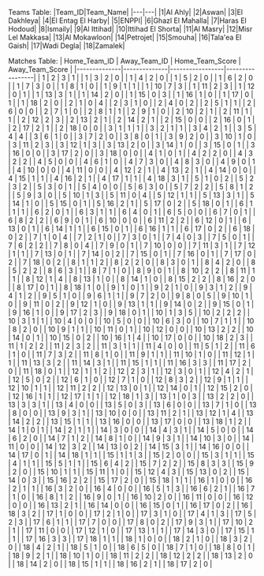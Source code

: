 Teams Table:
|Team_ID|Team_Name|
|---|---|
|1|Al Ahly|
|2|Aswan|
|3|El Dakhleya|
|4|El Entag El Harby|
|5|ENPPI|
|6|Ghazl El Mahalla|
|7|Haras El Hodoud|
|8|Ismaily|
|9|Al Ittihad|
|10|Ittihad El Shorta|
|11|Al Masry|
|12|Misr Lel Makkasa|
|13|Al Mokawloon|
|14|Petrojet|
|15|Smouha|
|16|Tala'ea El Gaish|
|17|Wadi Degla|
|18|Zamalek|

Matches Table:
| Home_Team_ID | Away_Team_ID | Home_Team_Score | Away_Team_Score |
|--------------|--------------|-----------------|-----------------|
| 1            | 2            | 3               | 1               |
| 1            | 3            | 2               | 0               |
| 1            | 4            | 2               | 0               |
| 1            | 5            | 2               | 0               |
| 1            | 6            | 2               | 0               |
| 1            | 7            | 3               | 0               |
| 1            | 8            | 1               | 0               |
| 1            | 9            | 1               | 1               |
| 1            | 10           | 7               | 3               |
| 1            | 11           | 2               | 3               |
| 1            | 12           | 0               | 1               |
| 1            | 13           | 3               | 1               |
| 1            | 14           | 2               | 0               |
| 1            | 15           | 0               | 3               |
| 1            | 16           | 1               | 0               |
| 1            | 17           | 0               | 1               |
| 1            | 18           | 2               | 0               |
| 2            | 1            | 0               | 4               |
| 2            | 3            | 1               | 0               |
| 2            | 4            | 0               | 2               |
| 2            | 5            | 1               | 1               |
| 2            | 6            | 0               | 0               |
| 2            | 7            | 1               | 0               |
| 2            | 8            | 1               | 1               |
| 2            | 9            | 1               | 0               |
| 2            | 10           | 2               | 1               |
| 2            | 11           | 1               | 1               |
| 2            | 12           | 2               | 3               |
| 2            | 13           | 2               | 1               |
| 2            | 14           | 2               | 1               |
| 2            | 15           | 0               | 0               |
| 2            | 16           | 0               | 1               |
| 2            | 17           | 2               | 1               |
| 2            | 18           | 0               | 0               |
| 3            | 1            | 1               | 1               |
| 3            | 2            | 1               | 1               |
| 3            | 4            | 2               | 1               |
| 3            | 5            | 4               | 4               |
| 3            | 6            | 1               | 0               |
| 3            | 7            | 2               | 0               |
| 3            | 8            | 0               | 1               |
| 3            | 9            | 2               | 0               |
| 3            | 10           | 1               | 0               |
| 3            | 11           | 2               | 3               |
| 3            | 12           | 1               | 3               |
| 3            | 13           | 2               | 0               |
| 3            | 14           | 1               | 0               |
| 3            | 15           | 0               | 1               |
| 3            | 16           | 0               | 0               |
| 3            | 17           | 2               | 0               |
| 3            | 18           | 0               | 0               |
| 4            | 1            | 0               | 1               |
| 4            | 2            | 2               | 0               |
| 4            | 3            | 2               | 2               |
| 4            | 5            | 0               | 0               |
| 4            | 6            | 1               | 0               |
| 4            | 7            | 3               | 0               |
| 4            | 8            | 3               | 0               |
| 4            | 9            | 0               | 1               |
| 4            | 10           | 0               | 0               |
| 4            | 11           | 0               | 0               |
| 4            | 12           | 2               | 1               |
| 4            | 13           | 2               | 1               |
| 4            | 14           | 0               | 0               |
| 4            | 15           | 1               | 1               |
| 4            | 16           | 2               | 1               |
| 4            | 17           | 1               | 1               |
| 4            | 18           | 3               | 1               |
| 5            | 1            | 0               | 2               |
| 5            | 2            | 3               | 2               |
| 5            | 3            | 0               | 1               |
| 5            | 4            | 0               | 0               |
| 5            | 6            | 3               | 0               |
| 5            | 7            | 2               | 2               |
| 5            | 8            | 1               | 2               |
| 5            | 9            | 3               | 0               |
| 5            | 10           | 1               | 3               |
| 5            | 11           | 0               | 4               |
| 5            | 12           | 1               | 1               |
| 5            | 13           | 3               | 1               |
| 5            | 14           | 1               | 0               |
| 5            | 15           | 0               | 1               |
| 5            | 16           | 2               | 1               |
| 5            | 17           | 0               | 2               |
| 5            | 18           | 0               | 1               |
| 6            | 1            | 1               | 1               |
| 6            | 2            | 0               | 1               |
| 6            | 3            | 1               | 1               |
| 6            | 4            | 0               | 1               |
| 6            | 5            | 0               | 0               |
| 6            | 7            | 0               | 1               |
| 6            | 8            | 2               | 2               |
| 6            | 9            | 0               | 1               |
| 6            | 10           | 0               | 0               |
| 6            | 11           | 2               | 2               |
| 6            | 12           | 0               | 1               |
| 6            | 13           | 0               | 1               |
| 6            | 14           | 1               | 1               |
| 6            | 15           | 0               | 1               |
| 6            | 16           | 1               | 1               |
| 6            | 17           | 0               | 2               |
| 6            | 18           | 0               | 2               |
| 7            | 1            | 0               | 4               |
| 7            | 2            | 1               | 0               |
| 7            | 3            | 0               | 1               |
| 7            | 4            | 0               | 3               |
| 7            | 5            | 0               | 1               |
| 7            | 6            | 2               | 2               |
| 7            | 8            | 0               | 4               |
| 7            | 9            | 0               | 1               |
| 7            | 10           | 0               | 0               |
| 7            | 11           | 3               | 1               |
| 7            | 12           | 1               | 1               |
| 7            | 13           | 0               | 1               |
| 7            | 14           | 0               | 2               |
| 7            | 15           | 0               | 1               |
| 7            | 16           | 0               | 1               |
| 7            | 17           | 0               | 2               |
| 7            | 18           | 0               | 2               |
| 8            | 1            | 1               | 2               |
| 8            | 2            | 2               | 0               |
| 8            | 3            | 0               | 1               |
| 8            | 4            | 2               | 0               |
| 8            | 5            | 2               | 2               |
| 8            | 6            | 3               | 1               |
| 8            | 7            | 1               | 0               |
| 8            | 9            | 0               | 1               |
| 8            | 10           | 2               | 2               |
| 8            | 11           | 1               | 1               |
| 8            | 12           | 1               | 4               |
| 8            | 13           | 1               | 0               |
| 8            | 14           | 1               | 0               |
| 8            | 15           | 2               | 2               |
| 8            | 16           | 2               | 0               |
| 8            | 17           | 0               | 1               |
| 8            | 18           | 1               | 0               |
| 9            | 1            | 0               | 1               |
| 9            | 2            | 1               | 0               |
| 9            | 3            | 1               | 2               |
| 9            | 4            | 1               | 2               |
| 9            | 5            | 1               | 0               |
| 9            | 6            | 1               | 1               |
| 9            | 7            | 2               | 0               |
| 9            | 8            | 0               | 5               |
| 9            | 10           | 1               | 0               |
| 9            | 11           | 0               | 2               |
| 9            | 12           | 1               | 0               |
| 9            | 13           | 1               | 1               |
| 9            | 14           | 0               | 2               |
| 9            | 15           | 0               | 1               |
| 9            | 16           | 1               | 0               |
| 9            | 17           | 2               | 3               |
| 9            | 18           | 0               | 1               |
| 10           | 1            | 3               | 5               |
| 10           | 2            | 2               | 2               |
| 10           | 3            | 1               | 1               |
| 10           | 4            | 0               | 0               |
| 10           | 5            | 0               | 0               |
| 10           | 6            | 3               | 0               |
| 10           | 7            | 1               | 1               |
| 10           | 8            | 2               | 0               |
| 10           | 9            | 1               | 1               |
| 10           | 11           | 0               | 1               |
| 10           | 12           | 0               | 0               |
| 10           | 13           | 2               | 2               |
| 10           | 14           | 0               | 1               |
| 10           | 15           | 0               | 2               |
| 10           | 16           | 1               | 4               |
| 10           | 17           | 0               | 0               |
| 10           | 18           | 2               | 3               |
| 11           | 1            | 2               | 2               |
| 11           | 2            | 3               | 2               |
| 11           | 3            | 1               | 1               |
| 11           | 4            | 0               | 0               |
| 11           | 5            | 1               | 2               |
| 11           | 6            | 1               | 0               |
| 11           | 7            | 3               | 2               |
| 11           | 8            | 1               | 0               |
| 11           | 9            | 1               | 1               |
| 11           | 10           | 1               | 0               |
| 11           | 12           | 1               | 1               |
| 11           | 13           | 3               | 2               |
| 11           | 14           | 3               | 1               |
| 11           | 15           | 1               | 1               |
| 11           | 16           | 3               | 3               |
| 11           | 17           | 2               | 0               |
| 11           | 18           | 0               | 1               |
| 12           | 1            | 1               | 2               |
| 12           | 2            | 3               | 1               |
| 12           | 3            | 0               | 1               |
| 12           | 4            | 2               | 1               |
| 12           | 5            | 0               | 2               |
| 12           | 6            | 1               | 0               |
| 12           | 7            | 1               | 0               |
| 12           | 8            | 3               | 2               |
| 12           | 9            | 1               | 1               |
| 12           | 10           | 1               | 1               |
| 12           | 11           | 2               | 2               |
| 12           | 13           | 0               | 1               |
| 12           | 14           | 0               | 1               |
| 12           | 15           | 2               | 0               |
| 12           | 16           | 1               | 1               |
| 12           | 17           | 1               | 1               |
| 12           | 18           | 1               | 3               |
| 13           | 1            | 0               | 3               |
| 13           | 2            | 2               | 0               |
| 13           | 3            | 3               | 1               |
| 13           | 4            | 0               | 0               |
| 13           | 5            | 0               | 3               |
| 13           | 6            | 0               | 0               |
| 13           | 7            | 1               | 0               |
| 13           | 8            | 0               | 0               |
| 13           | 9            | 3               | 1               |
| 13           | 10           | 0               | 0               |
| 13           | 11           | 2               | 1               |
| 13           | 12           | 1               | 4               |
| 13           | 14           | 2               | 2               |
| 13           | 15           | 1               | 1               |
| 13           | 16           | 0               | 0               |
| 13           | 17           | 0               | 0               |
| 13           | 18           | 1               | 2               |
| 14           | 1            | 0               | 1               |
| 14           | 2            | 1               | 1               |
| 14           | 3            | 0               | 0               |
| 14           | 4            | 3               | 1               |
| 14           | 5            | 0               | 0               |
| 14           | 6            | 2               | 0               |
| 14           | 7            | 1               | 2               |
| 14           | 8            | 1               | 0               |
| 14           | 9            | 3               | 1               |
| 14           | 10           | 3               | 0               |
| 14           | 11           | 0               | 0               |
| 14           | 12           | 3               | 2               |
| 14           | 13           | 0               | 2               |
| 14           | 15           | 3               | 1               |
| 14           | 16           | 0               | 0               |
| 14           | 17           | 0               | 1               |
| 14           | 18           | 1               | 1               |
| 15           | 1            | 1               | 3               |
| 15           | 2            | 0               | 0               |
| 15           | 3            | 1               | 1               |
| 15           | 4            | 1               | 1               |
| 15           | 5            | 1               | 1               |
| 15           | 6            | 4               | 2               |
| 15           | 7            | 2               | 2               |
| 15           | 8            | 3               | 3               |
| 15           | 9            | 2               | 0               |
| 15           | 10           | 1               | 1               |
| 15           | 11           | 1               | 0               |
| 15           | 12           | 4               | 3               |
| 15           | 13           | 0               | 2               |
| 15           | 14           | 0               | 3               |
| 15           | 16           | 2               | 2               |
| 15           | 17           | 2               | 0               |
| 15           | 18           | 1               | 1               |
| 16           | 1            | 0               | 0               |
| 16           | 2            | 1               | 1               |
| 16           | 3            | 2               | 0               |
| 16           | 4            | 0               | 0               |
| 16           | 5            | 1               | 3               |
| 16           | 6            | 2               | 1               |
| 16           | 7            | 1               | 0               |
| 16           | 8            | 1               | 2               |
| 16           | 9            | 0               | 1               |
| 16           | 10           | 2               | 0               |
| 16           | 11           | 0               | 0               |
| 16           | 12           | 0               | 0               |
| 16           | 13           | 2               | 1               |
| 16           | 14           | 0               | 0               |
| 16           | 15           | 0               | 1               |
| 16           | 17           | 0               | 2               |
| 16           | 18           | 3               | 2               |
| 17           | 1            | 0               | 0               |
| 17           | 2            | 1               | 0               |
| 17           | 3            | 1               | 0               |
| 17           | 4            | 1               | 3               |
| 17           | 5            | 2               | 3               |
| 17           | 6            | 1               | 1               |
| 17           | 7            | 0               | 0               |
| 17           | 8            | 0               | 2               |
| 17           | 9            | 3               | 1               |
| 17           | 10           | 2               | 1               |
| 17           | 11           | 0               | 0               |
| 17           | 12           | 1               | 0               |
| 17           | 13           | 1               | 1               |
| 17           | 14           | 3               | 0               |
| 17           | 15           | 1               | 1               |
| 17           | 16           | 3               | 3               |
| 17           | 18           | 1               | 1               |
| 18           | 1            | 0               | 0               |
| 18           | 2            | 1               | 0               |
| 18           | 3            | 2               | 0               |
| 18           | 4            | 2               | 1               |
| 18           | 5            | 1               | 0               |
| 18           | 6            | 5               | 0               |
| 18           | 7            | 1               | 0               |
| 18           | 8            | 0               | 1               |
| 18           | 9            | 2               | 1               |
| 18           | 10           | 1               | 0               |
| 18           | 11           | 2               | 2               |
| 18           | 12           | 2               | 2               |
| 18           | 13           | 2               | 0               |
| 18           | 14           | 2               | 0               |
| 18           | 15           | 1               | 1               |
| 18           | 16           | 2               | 1               |
| 18           | 17           | 2               | 0               |